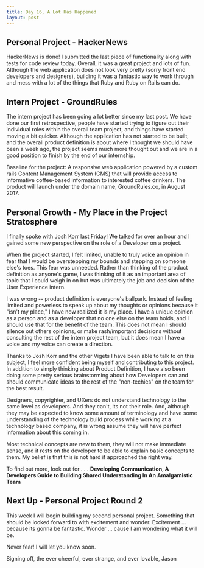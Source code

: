 ```yaml
---
title: Day 16, A Lot Has Happened
layout: post
---
```


## Personal Project - HackerNews
HackerNews is done! I submitted the last piece of functionality along with tests
for code review today. Overall, it was a great project and lots of fun. Although
the web application does not look very pretty (sorry front end developers and
designers), building it was a fantastic way to work through and mess with a lot
of the things that Ruby and Ruby on Rails can do.

## Intern Project - GroundRules
The intern project has been going a lot better since my last post. We have done
our first retrospective, people have started trying to figure out their individual
roles within the overall team project, and things have started moving a bit quicker.
Although the application has not started to be built, and the overall product
definition is about where I thought we should have been a week ago, the project
seems much more thought out and we are in a good position to finish by the end
of our internship.

Baseline for the project: A responsive web application powered by a custom rails
                          Content Management System (CMS) that will provide access
                          to informative coffee-based information to interested
                          coffee drinkers. The product will launch under the
                          domain name, GroundRules.co, in August 2017.


## Personal Growth - My Place in the Project Stratosphere
I finally spoke with Josh Korr last Friday! We talked for over an hour and I
gained some new perspective on the role of a Developer on a project.

When the project started, I felt limited, unable to truly voice an opinion in
fear that I would be overstepping my bounds and stepping on someone else's toes.
This fear was unneeded. Rather than thinking of the product definition as anyone's
game, I was thinking of it as an important area of topic that I could weigh in on
but was ultimately the job and decision of the User Experience intern.

I was wrong -- product definition is everyone's ballpark. Instead of feeling limited
and powerless to speak up about my thoughts or opinions because it "isn't my place,"
I have now realized it is my place. I have a unique opinion as a person and as a
developer that no one else on the team holds, and I should use that for the benefit
of the team. This does not mean I should silence out others opinions, or make
rash/important decisions without consulting the rest of the intern project team,
but it does mean I have a voice and my voice can create a direction.

Thanks to Josh Korr and the other Vigets I have been able to talk to on this
subject, I feel more confident being myself and contributing to this project. In
addition to simply thinking about Product Definition, I have also been doing
some pretty serious brainstorming about how Developers can and should communicate
ideas to the rest of the "non-techies" on the team for the best result.

Designers, copyrighter, and UXers do not understand technology to the same level
as developers. And they can't, its not their role. And, although they may be
expected to know some amount of terminology and have some understanding of the
technology build process while working at a technology based company, it is wrong
assume they will have perfect information about this coming in.

Most technical concepts are new to them, they will not make immediate sense,
and it rests on the developer to be able to explain basic concepts to them. My
belief is that this is not hard if approached the right way.

To find out more, look out for . . .
<b> Developing Communication, A Developers Guide to Building Shared Understanding </b>
<b> In An Amalgamistic Team </b>

## Next Up - Personal Project Round 2
This week I will begin building my second personal project. Something that should
be looked forward to with excitement and wonder. Excitement ... because its gonna
be fantastic. Wonder ... cause I am wondering what it will be.

Never fear! I will let you know soon.

Signing off, the ever cheerful, ever strange, and ever lovable,
Jason
